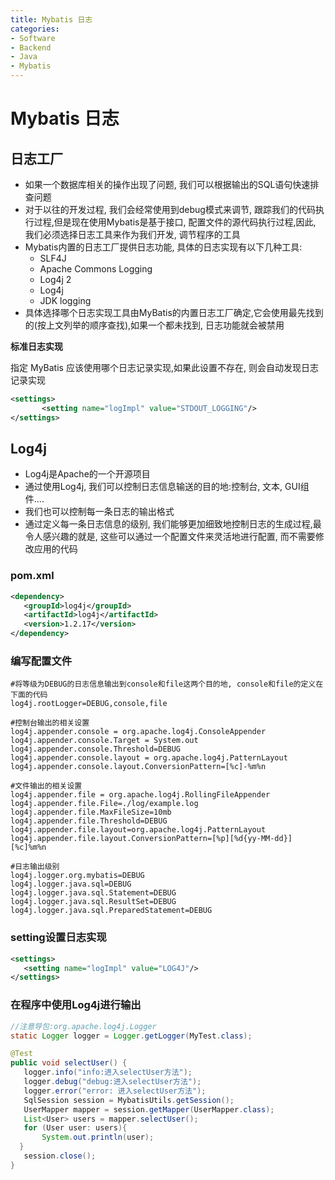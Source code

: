 ```yaml
---
title: Mybatis 日志
categories:
- Software
- Backend
- Java
- Mybatis
---
```

# Mybatis 日志

## 日志工厂

- 如果一个数据库相关的操作出现了问题, 我们可以根据输出的SQL语句快速排查问题
- 对于以往的开发过程, 我们会经常使用到debug模式来调节, 跟踪我们的代码执行过程,但是现在使用Mybatis是基于接口, 配置文件的源代码执行过程,因此, 我们必须选择日志工具来作为我们开发, 调节程序的工具
- Mybatis内置的日志工厂提供日志功能, 具体的日志实现有以下几种工具:
    - SLF4J
    - Apache Commons Logging
    - Log4j 2
    - Log4j
    - JDK logging
- 具体选择哪个日志实现工具由MyBatis的内置日志工厂确定,它会使用最先找到的(按上文列举的顺序查找),如果一个都未找到, 日志功能就会被禁用

**标准日志实现**

指定 MyBatis 应该使用哪个日志记录实现,如果此设置不存在, 则会自动发现日志记录实现

```xml
<settings>
       <setting name="logImpl" value="STDOUT_LOGGING"/>
</settings>
```

## Log4j

- Log4j是Apache的一个开源项目
- 通过使用Log4j, 我们可以控制日志信息输送的目的地:控制台, 文本, GUI组件....
- 我们也可以控制每一条日志的输出格式
- 通过定义每一条日志信息的级别, 我们能够更加细致地控制日志的生成过程,最令人感兴趣的就是, 这些可以通过一个配置文件来灵活地进行配置, 而不需要修改应用的代码

### pom.xml

```xml
<dependency>
   <groupId>log4j</groupId>
   <artifactId>log4j</artifactId>
   <version>1.2.17</version>
</dependency>
```

### 编写配置文件

```properties
#将等级为DEBUG的日志信息输出到console和file这两个目的地, console和file的定义在下面的代码
log4j.rootLogger=DEBUG,console,file

#控制台输出的相关设置
log4j.appender.console = org.apache.log4j.ConsoleAppender
log4j.appender.console.Target = System.out
log4j.appender.console.Threshold=DEBUG
log4j.appender.console.layout = org.apache.log4j.PatternLayout
log4j.appender.console.layout.ConversionPattern=[%c]-%m%n

#文件输出的相关设置
log4j.appender.file = org.apache.log4j.RollingFileAppender
log4j.appender.file.File=./log/example.log
log4j.appender.file.MaxFileSize=10mb
log4j.appender.file.Threshold=DEBUG
log4j.appender.file.layout=org.apache.log4j.PatternLayout
log4j.appender.file.layout.ConversionPattern=[%p][%d{yy-MM-dd}][%c]%m%n

#日志输出级别
log4j.logger.org.mybatis=DEBUG
log4j.logger.java.sql=DEBUG
log4j.logger.java.sql.Statement=DEBUG
log4j.logger.java.sql.ResultSet=DEBUG
log4j.logger.java.sql.PreparedStatement=DEBUG
```

### setting设置日志实现

```xml
<settings>
   <setting name="logImpl" value="LOG4J"/>
</settings>
```

### 在程序中使用Log4j进行输出

```java
//注意导包:org.apache.log4j.Logger
static Logger logger = Logger.getLogger(MyTest.class);

@Test
public void selectUser() {
   logger.info("info:进入selectUser方法");
   logger.debug("debug:进入selectUser方法");
   logger.error("error: 进入selectUser方法");
   SqlSession session = MybatisUtils.getSession();
   UserMapper mapper = session.getMapper(UserMapper.class);
   List<User> users = mapper.selectUser();
   for (User user: users){
       System.out.println(user);
  }
   session.close();
}
```